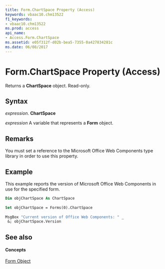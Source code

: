 ```yaml
---
title: Form.ChartSpace Property (Access)
keywords: vbaac10.chm13522
f1_keywords:
- vbaac10.chm13522
ms.prod: access
api_name:
- Access.Form.ChartSpace
ms.assetid: e05f312f-d02b-bea5-7355-0a427834281c
ms.date: 06/08/2017
---
```



# Form.ChartSpace Property (Access)

Returns a  **ChartSpace** object. Read-only.


## Syntax

 _expression_. **ChartSpace**

 _expression_ A variable that represents a **Form** object.


## Remarks

You must set a reference to the Microsoft Office Web Components type library in order to use this property.


## Example

This example reports the version of Microsoft Office Web Components in use for the specified form.


```vb
Dim objChartSpace As ChartSpace 
 
Set objChartSpace = Forms(0).ChartSpace 
 
MsgBox "Current version of Office Web Components: " _ 
 &; objChartSpace.Version 

```


## See also


#### Concepts


[Form Object](form-object-access.md)

